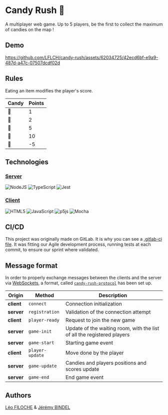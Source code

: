 # Candy Rush 🍭

A multiplayer web game. Up to 5 players, be the first to collect the maximum of candies on the map !

## Demo

https://github.com/LFLCH/candy-rush/assets/62034725/42ecd6bf-e9a9-487d-a47c-07507dcdf02d

## Rules

Eating an item modifies the player's score.

| Candy  | Points  |
|---|---|
|🍬| 1|
|🍪| 2|
|🍩| 5|
|🧁| 10|
|🥦| -5|

## Technologies
###  [Server](backend)
![NodeJS](https://img.shields.io/badge/node.js-6DA55F?style=for-the-badge&logo=node.js&logoColor=white) ![TypeScript](https://img.shields.io/badge/typescript-%23007ACC.svg?style=for-the-badge&logo=typescript&logoColor=white)
![Jest](https://img.shields.io/badge/-jest-%23C21325?style=for-the-badge&logo=jest&logoColor=white)

### [Client](frontend)
![HTML5](https://img.shields.io/badge/html5-%23E34F26.svg?style=for-the-badge&logo=html5&logoColor=white)
![JavaScript](https://img.shields.io/badge/javascript-%23323330.svg?style=for-the-badge&logo=javascript&logoColor=%23F7DF1E)
![p5js](https://img.shields.io/badge/p5.js-ED225D?style=for-the-badge&logo=p5.js&logoColor=FFFFFF) ![Mocha](https://img.shields.io/badge/-mocha-%238D6748?style=for-the-badge&logo=mocha&logoColor=white)

## CI/CD
This project was originally made on GitLab. It is why you can see a [.gitlab-ci file](.gitlab-ci.yml). It was fitting our Agile development process, running tests at each commit, to ensure our sprint where validated.

## Message format
In order to properly exchange messages between the clients and the server via [WebSockets](https://developer.mozilla.org/en-US/docs/Web/API/WebSockets_API), a format, called [```candy-rush-protocol```](../backend/src/protocol.ts)  has been set up. 


| Origin | Method | Description |
|--------|--------|-------------|
|**client**|```connect```|Connection initialization |
|**server**|```registration```|Validation of the connection attempt|
|**client**|```player-ready```|Request to join the new game|
|**server**|```game-init```|Update of the waiting room, with the list of all the registered players|
|**server**|```game-start```|Starting game event|
|**client**|```player-update```|Move done by the player|
|**server**|```game-update```|Candies and players positions and scores update|
|**server**|```game-end```|End game event|

## Authors
[Léo FILOCHE](https://github.com/LFLCH) & [Jérémy BINDEL](https://github.com/J-Bindel)
